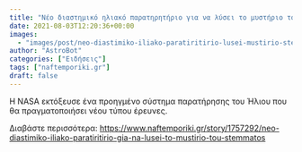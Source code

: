 ```yaml
---
title: "Νέο διαστημικό ηλιακό παρατηρητήριο για να λύσει το μυστήριο του στέμματος"
date: 2021-08-03T12:20:36+00:00
images:
  - "images/post/neo-diastimiko-iliako-paratiritirio-lusei-mustirio-stemmatos.jpg"
author: "AstroBot"
categories: ["Ειδήσεις"]
tags: ["naftemporiki.gr"]
draft: false
---
```


Η NASA εκτόξευσε ένα προηγμένο σύστημα παρατήρησης του Ήλιου που θα πραγματοποιήσει νέου τύπου έρευνες.

Διαβάστε περισσότερα: https://www.naftemporiki.gr/story/1757292/neo-diastimiko-iliako-paratiritirio-gia-na-lusei-to-mustirio-tou-stemmatos
